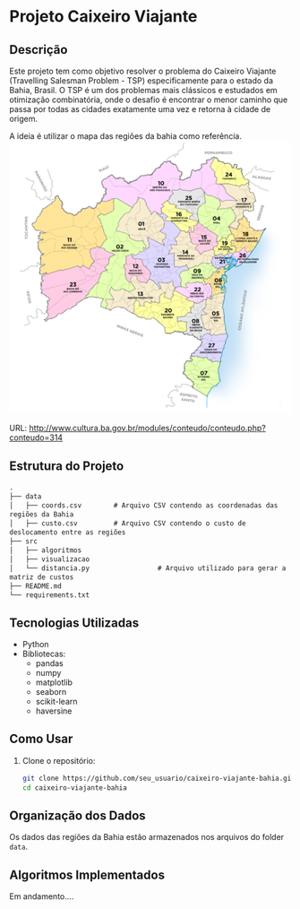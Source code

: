 # Projeto Caixeiro Viajante 

## Descrição

Este projeto tem como objetivo resolver o problema do Caixeiro Viajante (Travelling Salesman Problem - TSP) especificamente para o estado da Bahia, Brasil. O TSP é um dos problemas mais clássicos e estudados em otimização combinatória, onde o desafio é encontrar o menor caminho que passa por todas as cidades exatamente uma vez e retorna à cidade de origem.

A ideia é utilizar o mapa das regiões da bahia como referência.
![Mapa das Regiões da Bahia](mapa.PNG)

URL: http://www.cultura.ba.gov.br/modules/conteudo/conteudo.php?conteudo=314
## Estrutura do Projeto

```
.
├── data
│   ├── coords.csv        # Arquivo CSV contendo as coordenadas das regiões da Bahia
│   ├── custo.csv         # Arquivo CSV contendo o custo de deslocamento entre as regiões
├── src
│   ├── algoritmos
│   ├── visualizacao
│   └── distancia.py                 # Arquivo utilizado para gerar a matriz de custos
├── README.md
└── requirements.txt
```

## Tecnologias Utilizadas

- Python 
- Bibliotecas:
  - pandas
  - numpy
  - matplotlib
  - seaborn
  - scikit-learn
  - haversine

## Como Usar

1. Clone o repositório:

   ```sh
   git clone https://github.com/seu_usuario/caixeiro-viajante-bahia.git
   cd caixeiro-viajante-bahia
   ```

## Organização dos Dados

Os dados das regiões da Bahia estão armazenados nos arquivos do folder `data`.

## Algoritmos Implementados

Em andamento....